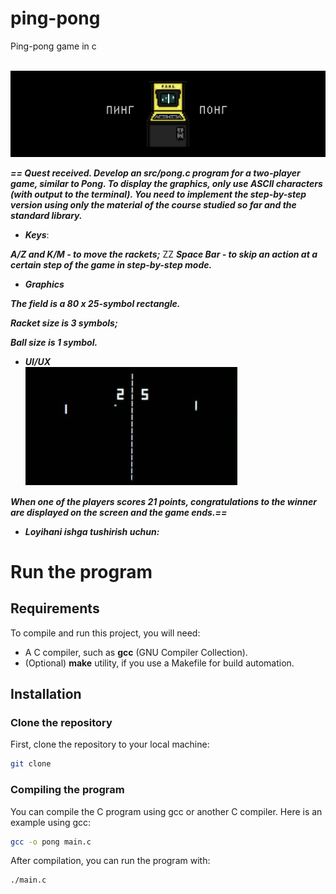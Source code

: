 
# ping-pong

Ping-pong game in c

<br> ![alt text](./image/2.png)

***== Quest received. Develop an src/pong.c program for a two-player game, 
similar to Pong. To display the graphics, only use ASCII characters (with output 
to the terminal). You need to implement the step-by-step 
version using only the material of the course studied 
so far and the standard library.***

* ***Keys***:

***A/Z and K/M - to move the rackets;***
ZZ
***Space Bar - to skip an action at a certain step of the game in step-by-step mode.***

* ***Graphics***

***The field is a 80 x 25-symbol rectangle.*** 

***Racket size is 3 symbols;*** 

***Ball size is 1 symbol.***

* ***UI/UX***
<br> ![alt text](./image/1.jpg) <br>

***When one of the players scores 21 points, congratulations to the winner are displayed on the screen and the game ends.==***

* ***Loyihani ishga tushirish uchun:***

# Run the program


## Requirements

To compile and run this project, you will need:

- A C compiler, such as **gcc** (GNU Compiler Collection).
- (Optional) **make** utility, if you use a Makefile for build automation.

## Installation

### Clone the repository

First, clone the repository to your local machine:

```bash
git clone 
```
### Compiling the program
You can compile the C program using gcc or another C compiler. Here is an example using gcc:

```bash
gcc -o pong main.c
```
After compilation, you can run the program with:
```bash
./main.c
```
